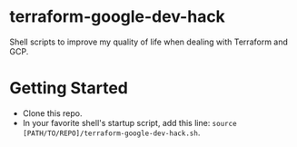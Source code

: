# terraform-google-dev-hack

Shell scripts to improve my quality of life when dealing with Terraform and GCP.

# Getting Started

- Clone this repo.
- In your favorite shell's startup script, add this line: `source [PATH/TO/REPO]/terraform-google-dev-hack.sh`.

